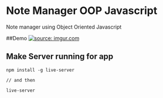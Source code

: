 # Note Manager OOP Javascript

Note manager using Object Oriented Javascript 



##Demo
<a href="https://imgur.com/BKzuW6g"><img src="https://imgur.com/BKzuW6g.gif" title="source: imgur.com" /></a>


## Make Server running for app
```
npm install -g live-server

// and then 

live-server
```

